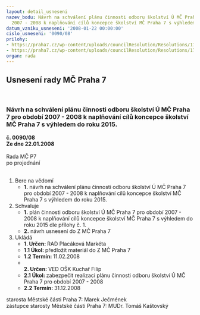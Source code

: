 ```yaml
---
layout: detail_usneseni
nazev_bodu: Návrh na schválení plánu činnosti odboru školství Ú MČ Praha 7 pro období
  2007 - 2008 k naplňování cílů koncepce školství MČ Praha 7 s výhledem do roku 2015.
datum_vzniku_usneseni: '2008-01-22 00:00:00'
cislo_usneseni: '0090/08'
prilohy:
- https://praha7.cz/wp-content/uploads/councilResolution/Resolutions/17683/3-pl%c3%a1n_%c4%8dinnosti_o%c5%a1k.pdf
- https://praha7.cz/wp-content/uploads/councilResolution/Resolutions/17683/3-n%c3%a1vrh_usnesen%c3%ad_zm%c4%8d.doc
organ: rada
---
```

<div id="ucUsn_pList" class="usn">
	<span><h2>Usnesení rady MČ Praha 7 </h2>
<br></span><div class="standBody">
<span><h3>Návrh na schválení plánu činnosti odboru školství Ú MČ Praha 7 pro období 2007 - 2008 k naplňování cílů koncepce školství MČ Praha 7 s výhledem do roku 2015.</h3></span><div class="center">
		<strong>č. 0090/08</strong><br>
	</div>
<div class="center">
		<strong>Ze dne 22.01.2008</strong><br><br>
	</div>Rada MČ P7<br> po projednání<br><br><ol>
<li>Bere na vědomí<ul><li>
<strong>1.</strong> návrh na schválení plánu činnosti odboru školství Ú MČ Praha 7 pro období 2007 - 2008 k naplňování cílů koncepce školství MČ Praha 7 s výhledem do roku 2015.</li></ul>
</li>
<li>Schvaluje<ul>
<li>
<strong>1.</strong> plán činnosti odboru školství Ú MČ Praha 7 pro období 2007 - 2008 k naplňování cílů koncepce školství MČ Praha 7 s výhledem do roku 2015 dle přílohy č. 1.</li>
<li>
<strong>2.</strong> návrh usnesení do Z MČ Praha 7</li>
</ul>
</li>
<li>Ukládá<ul>
<li>
<strong>1. Určen: </strong>RAD Placáková Markéta</li>
<li>
<strong>1.1 Úkol: </strong>předložit materiál do Z MČ Praha 7</li>
<li>
<strong>1.2 Termín: </strong>11.02.2008</li>
<li>
<strong><br>2. Určen: </strong>VED OŠK Kuchař Filip</li>
<li>
<strong>2.1 Úkol: </strong>zabezpečit realizaci plánu činnosti odboru školství Ú MČ Praha 7 pro období 2007 - 2008</li>
<li>
<strong>2.2 Termín: </strong>31.12.2008</li>
</ul>
</li>
</ol>starosta Městské části Praha 7: Marek Ječmének<br>zástupce starosty Městské části Praha 7: MUDr. Tomáš Kaštovský 
</div>
</div>